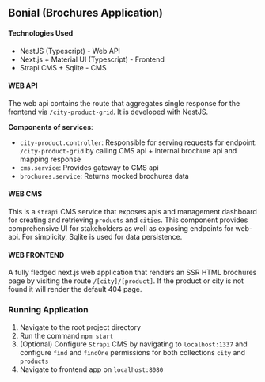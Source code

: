 ## Bonial (Brochures Application)

#### Technologies Used
- NestJS (Typescript) - Web API
- Next.js + Material UI (Typescript) - Frontend
- Strapi CMS + Sqlite - CMS

#### WEB API
The web api contains the route that aggregates single response for the frontend via `/city-product-grid`. It is developed with NestJS.

<b>Components of services</b>:
- `city-product.controller`: Responsible for serving requests for endpoint: `/city-product-grid` by calling CMS api + internal brochure api and mapping response
- `cms.service`: Provides gateway to CMS api
- `brochures.service`: Returns mocked brochures data

#### WEB CMS
This is a `strapi` CMS service that exposes apis and management dashboard for creating and retrieving `products` and `cities`.
This  component provides comprehensive UI for stakeholders as well as exposing endpoints for web-api. For simplicity, Sqlite is used for data persistence.

#### WEB FRONTEND
A fully fledged next.js web application that renders an SSR HTML brochures page by visiting the route `/[city]/[product]`.
If the product or city is not found it will render the default 404 page.

### Running Application
1. Navigate to the root project directory
2. Run the command `npm start`
3. (Optional) Configure `Strapi` CMS by navigating to `localhost:1337` and configure `find` and `findOne` permissions for both collections `city` and `products`
4. Navigate to frontend app on `localhost:8080` 
